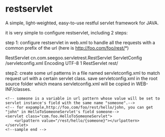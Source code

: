 restservlet
===========

A simple, light-weighted, easy-to-use restful servlet framework for JAVA.

it is very simple to configure restservlet, including 2 steps:

step 1: configure restservlet in web.xml to handle all the requests with a common prefix of the url (here is http://foo.com/foo/rest/*)

<servlet>
	<servlet-name>RestServlet</servlet-name>
	<servlet-class>cn.com.seegoo.servletrest.RestServlet</servlet-class>
   <init-param>  
		<param-name>ServletConfig</param-name>  
		<param-value>/servletconfig.xml</param-value>  
   </init-param>  
   <init-param>  
		<param-name>Encoding</param-name>  
		<param-value>UTF-8</param-value>  
   </init-param>
   <load-on-startup>1</load-on-startup>     
</servlet>

<servlet-mapping>   
	<servlet-name>RestServlet</servlet-name>
	<url-pattern>rest/</url-pattern>
</servlet-mapping>

step2: create some url patterns in a file named servletconfig.xml to match request url with a certain servlet class.
save servletconfig.xml in the root source folder which means servletconfig.xml will be copied in WEB-INF/classes.

<?xml version="1.0" encoding="UTF-8"?>

<servlets>
	<!--sample start -->
	<!-- this means HelloServlet will handle the url http://foo.com/foo/rest/hello -->
	<servlet class="com.foo.HelloServlet">
		<urlpattern value="/rest/hello"></urlpattern>
	</servlet>
	
	<!-- someone is a variable in url pattern whose value will be set to servlet instance's field with the same name "someone".-->
	<!-- for expample,http://foo.com/foo/rest/hello/john, you can get "john" in HelloToSomeoneServlet's field someone-->
	<servlet class="com.foo.HelloToSomeoneServlet">
		<urlpattern value="/rest/hello/{someone}"></urlpattern>
	</servlet>
	<!--sample end -->
</servlets>
